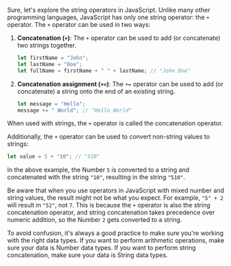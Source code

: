 Sure, let's explore the string operators in JavaScript. Unlike many other programming languages, JavaScript has only one string operator: the `+` operator. The `+` operator can be used in two ways:

1. **Concatenation (`+`)**: The `+` operator can be used to add (or concatenate) two strings together.

    ```javascript
    let firstName = "John";
    let lastName = "Doe";
    let fullName = firstName + " " + lastName; // "John Doe"
    ```

2. **Concatenation assignment (`+=`)**: The `+=` operator can be used to add (or concatenate) a string onto the end of an existing string.

    ```javascript
    let message = "Hello";
    message += " World"; // "Hello World"
    ```

When used with strings, the `+` operator is called the concatenation operator.

Additionally, the `+` operator can be used to convert non-string values to strings:

```javascript
let value = 5 + "10"; // "510"
```

In the above example, the Number `5` is converted to a string and concatenated with the string `"10"`, resulting in the string `"510"`.

Be aware that when you use operators in JavaScript with mixed number and string values, the result might not be what you expect. For example, `"5" + 2` will result in `"52"`, not `7`. This is because the `+` operator is also the string concatenation operator, and string concatenation takes precedence over numeric addition, so the Number `2` gets converted to a string.

To avoid confusion, it's always a good practice to make sure you're working with the right data types. If you want to perform arithmetic operations, make sure your data is Number data types. If you want to perform string concatenation, make sure your data is String data types.